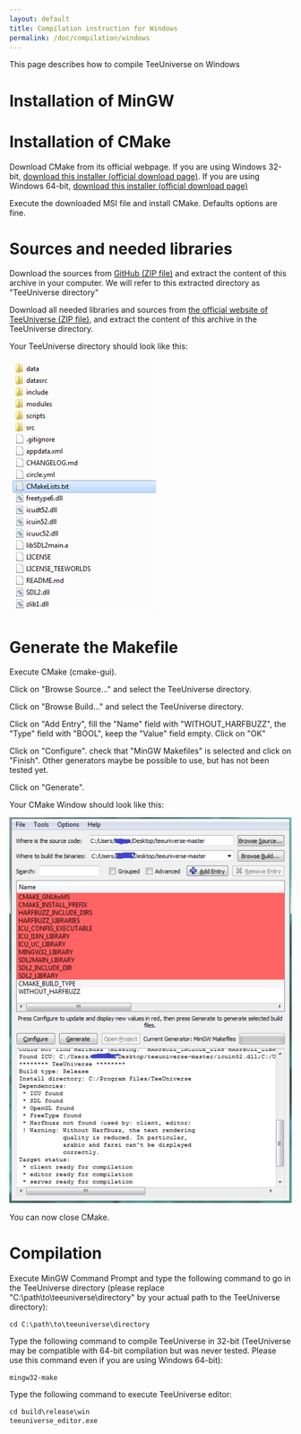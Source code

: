 ```yaml
---
layout: default
title: Compilation instruction for Windows
permalink: /doc/compilation/windows
---
```


This page describes how to compile TeeUniverse on Windows

# Installation of MinGW #

# Installation of CMake #

Download CMake from its official webpage.
If you are using Windows 32-bit, [download this installer (official download page)](https://cmake.org/files/v3.7/cmake-3.7.1-win32-x86.msi).
If you are using Windows 64-bit, [download this installer (official download page)](https://cmake.org/files/v3.7/cmake-3.7.1-win64-x64.msi)

Execute the downloaded MSI file and install CMake.
Defaults options are fine.

# Sources and needed libraries #

Download the sources from [GitHub (ZIP file)](https://github.com/teeuniverse/teeuniverse/archive/master.zip) and extract the content of this archive in your computer.
We will refer to this extracted directory as "TeeUniverse directory"

Download all needed libraries and sources from [the official website of TeeUniverse (ZIP file)](http://teeuniverse.net/data/teeuniverse-windows-libs.zip),
and extract the content of this archive in the TeeUniverse directory.

Your TeeUniverse directory should look like this:

![Screenshot of the TeeUniverse directory](/images/doc/compilation/win-sources.png)

# Generate the Makefile #

Execute CMake (cmake-gui).

Click on "Browse Source..." and select the TeeUniverse directory.

Click on "Browse Build..." and select the TeeUniverse directory.

Click on "Add Entry", fill the "Name" field with "WITHOUT_HARFBUZZ", the "Type" field with "BOOL", keep the "Value" field empty. Click on "OK"

Click on "Configure". check that "MinGW Makefiles" is selected and click on "Finish". Other generators maybe be possible to use, but has not been tested yet.

Click on "Generate".

Your CMake Window should look like this:

![Screenshot of CMake](/images/doc/compilation/win-cmake.png)

You can now close CMake.

# Compilation #

Execute MinGW Command Prompt and type the following command to go in the TeeUniverse directory (please replace "C:\path\to\teeuniverse\directory" by your actual path to the TeeUniverse directory):
```
cd C:\path\to\teeuniverse\directory
```

Type the following command to compile TeeUniverse in 32-bit (TeeUniverse may be compatible with 64-bit compilation but was never tested. Please use this command even if you are using Windows 64-bit):
```
mingw32-make
```

Type the following command to execute TeeUniverse editor:
```
cd build\release\win
teeuniverse_editor.exe
```
